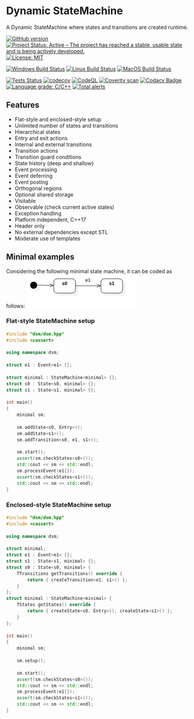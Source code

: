 # Dynamic StateMachine

A Dynamic StateMachine where states and transitions are created runtime.

[![GitHub version](https://badge.fury.io/gh/jfayot%2FDynamic-State-Machine.svg)](https://badge.fury.io/gh/jfayot%2FDynamic-State-Machine)
[![Project Status: Active – The project has reached a stable, usable state and is being actively developed.](https://www.repostatus.org/badges/latest/active.svg)](https://www.repostatus.org/#active)
[![License: MIT](https://img.shields.io/badge/License-MIT-yellow.svg)](https://github.com/jfayot/Dynamic-State-Machine/blob/main/LICENSE)

[![Windows Build Status](https://github.com/jfayot/Dynamic-State-Machine/actions/workflows/windows.yml/badge.svg)](https://github.com/jfayot/Dynamic-State-Machine/actions/workflows/windows.yml)
[![Linux Build Status](https://github.com/jfayot/Dynamic-State-Machine/actions/workflows/linux.yml/badge.svg)](https://github.com/jfayot/Dynamic-State-Machine/actions/workflows/linux.yml)
[![MacOS Build Status](https://github.com/jfayot/Dynamic-State-Machine/actions/workflows/macos.yml/badge.svg)](https://github.com/jfayot/Dynamic-State-Machine/actions/workflows/macos.yml)

[![Tests Status](https://github.com/jfayot/Dynamic-State-Machine/actions/workflows/tests.yml/badge.svg)](https://github.com/jfayot/Dynamic-State-Machine/actions/workflows/tests.yml)
[![codecov](https://codecov.io/gh/jfayot/Dynamic-State-Machine/branch/main/graph/badge.svg)](https://codecov.io/gh/jfayot/Dynamic-State-Machine)
[![CodeQL](https://github.com/jfayot/Dynamic-state-machine/actions/workflows/codeql-analysis.yml/badge.svg)](https://github.com/jfayot/Dynamic-state-machine/actions/workflows/codeql-analysis.yml)
[![Coverity scan](https://scan.coverity.com/projects/25036/badge.svg)](https://scan.coverity.com/projects/jfayot-dynamic-state-machine)
[![Codacy Badge](https://app.codacy.com/project/badge/Grade/94a50b94b2f34494bd7c12426ad3fc88)](https://www.codacy.com/gh/jfayot/Dynamic-State-Machine/dashboard?utm_source=github.com&amp;utm_medium=referral&amp;utm_content=jfayot/Dynamic-State-Machine&amp;utm_campaign=Badge_Grade)
[![Language grade: C/C++](https://img.shields.io/lgtm/grade/cpp/g/jfayot/Dynamic-State-Machine.svg?logo=lgtm&logoWidth=18)](https://lgtm.com/projects/g/jfayot/Dynamic-State-Machine/context:cpp)
[![Total alerts](https://img.shields.io/lgtm/alerts/g/jfayot/Dynamic-State-Machine.svg?logo=lgtm&logoWidth=18)](https://lgtm.com/projects/g/jfayot/Dynamic-State-Machine/alerts/)

## Features

*   Flat-style and enclosed-style setup
*   Unlimited number of states and transitions
*   Hierarchical states
*   Entry and exit actions
*   Internal and external transitions
*   Transition actions
*   Transition guard conditions
*   State history (deep and shallow)
*   Event processing
*   Event deferring
*   Event posting
*   Orthogonal regions
*   Optional shared storage
*   Visitable
*   Observable (check current active states)
*   Exception handling
*   Platform independent, C++17
*   Header only
*   No external dependencies except STL
*   Moderate use of templates

## Minimal examples

Considering the following minimal state machine, it can be coded as follows:
![minimal](https://raw.githubusercontent.com/jfayot/dynamic-state-machine/main/.github/images/minimal.png)

### Flat-style StateMachine setup

```c++
#include "dsm/dsm.hpp"
#include <cassert>

using namespace dsm;

struct e1 : Event<e1> {};

struct minimal : StateMachine<minimal> {};
struct s0 : State<s0, minimal> {};
struct s1 : State<s1, minimal> {};

int main()
{
    minimal sm;

    sm.addState<s0, Entry>();
    sm.addState<s1>();
    sm.addTransition<s0, e1, s1>();

    sm.start();
    assert(sm.checkStates<s0>());
    std::cout << sm << std::endl;
    sm.processEvent(e1{});
    assert(sm.checkStates<s1>());
    std::cout << sm << std::endl;
}
```
### Enclosed-style StateMachine setup

```c++
#include "dsm/dsm.hpp"
#include <cassert>

using namespace dsm;

struct minimal;
struct e1 : Event<e1> {};
struct s1 : State<s1, minimal> {};
struct s0 : State<s0, minimal> {
    TTransitions getTransitions() override {
        return { createTransition<e1, s1>() };
    }
};
struct minimal : StateMachine<minimal> {
    TStates getStates() override {
        return { createState<s0, Entry>(), createState<s1>() };
    }
};

int main()
{
    minimal sm;

    sm.setup();

    sm.start();
    assert(sm.checkStates<s0>());
    std::cout << sm << std::endl;
    sm.processEvent(e1{});
    assert(sm.checkStates<s1>());
    std::cout << sm << std::endl;
}
```
